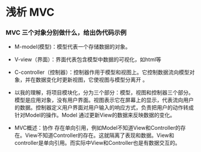 # 浅析 MVC

### MVC 三个对象分别做什么，给出伪代码示例
* M-model(模型)：模型代表一个存储数据的对象。
* V-view（界面）：界面代表包含模型中数据的可视化，如html等
* C-controller（控制器）：控制器作用于模型和视图上。它控制数据流向模型对象，并在数据变化时更新视图，它使视图与模型分离开 。



* 以我的理解，将项目模块化，分为三个部分：模型，视图和控制器三个部分。模型是应用对象，没有用户界面。视图表示它在屏幕上的显示，代表流向用户的数据。控制器定义用户界面对用户输入的响应方式，负责把用户的动作转成针对Model的操作。Model 通过更新View的数据来反映数据的变化。

* MVC概述：协作 存在单向引用，例如Model不知道View和Controller的存在。View不知道Controller的存在。这就隔离了表现和数据。View和controller是单向引用。而实际中View和Controller也是有数据交互的。
